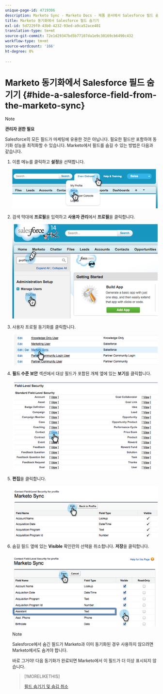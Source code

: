 ```yaml
---
unique-page-id: 4719306
description: Marketo Sync - Marketo Docs - 제품 문서에서 Salesforce 필드 숨기기
title: Marketo 동기화에서 Salesforce 필드 숨기기
exl-id: 5d7229f0-43b0-4232-93ed-a9ca52ace401
translation-type: tm+mt
source-git-commit: 72e1d29347bd5b77107da1e9c30169cb6490c432
workflow-type: tm+mt
source-wordcount: '166'
ht-degree: 0%

---
```


# Marketo 동기화에서 Salesforce 필드 숨기기 {#hide-a-salesforce-field-from-the-marketo-sync}

>[!NOTE]
>
>**관리자 권한 필요**

Salesforce의 모든 필드가 마케팅에 유용한 것은 아닙니다. 필요한 필드만 포함하여 동기화 성능을 최적화할 수 있습니다. Marketo에서 필드를 숨길 수 있는 방법은 다음과 같습니다.

1. 이름 메뉴를 클릭하고 **설정**&#x200B;을 선택합니다.

   ![](assets/image2015-6-30-15-3a11-3a23.png)

1. 검색 막대에 **프로필**&#x200B;을 입력하고 **사용자 관리**&#x200B;에서 **프로필**&#x200B;을 클릭합니다.

   ![](assets/image2015-6-30-15-3a12-3a46.png)

1. 사용자 프로필 동기화를 클릭합니다.

   ![](assets/image2015-6-30-15-3a17-3a38.png)

1. **필드 수준 보안** 섹션에서 대상 필드가 포함된 개체 옆에 있는 **보기**&#x200B;를 클릭합니다.

   ![](assets/image2015-6-30-15-3a24-3a32.png)

1. **편집**&#x200B;을 클릭합니다.

   ![](assets/image2015-6-30-15-3a25-3a42.png)

1. 숨길 필드 옆에 있는 **Visible** 확인란의 선택을 취소합니다. **저장**&#x200B;을 클릭합니다.

   ![](assets/image2015-6-30-15-3a27-3a16.png)

   >[!NOTE]
   >
   >Salesforce에서 숨긴 필드가 Marketo과 이미 동기화된 경우 사용하지 않으려면 Marketo에서도 숨겨야 합니다.

   바로 그거야! 다음 동기화가 완료되면 Marketo에서 이 필드가 더 이상 표시되지 않습니다.

   >[!MORELIKETHIS]
   >
   >[필드 숨기기 및 숨김 취소](/help/marketo/product-docs/administration/field-management/hide-and-unhide-a-field.md)
